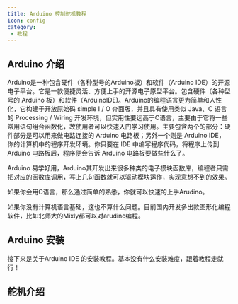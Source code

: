 ```yaml
---
title: Arduino 控制舵机教程
icon: config
category:
 - 教程
---
```


## Arduino 介绍

Arduino是一种包含硬件（各种型号的Arduino板）和软件（Arduino IDE）的开源电子平台。它是一款便捷灵活、方便上手的开源电子原型平台。包含硬件（各种型号的 Arduino 板）和软件（ArduinoIDE)。Arduino的编程语言更为简单和人性化，它构建于开放原始码 simple I / O 介面版，并且具有使用类似 Java、C 语言的 Processing / Wiring 开发环境，但实用性要远高于C语言，主要由于它将一些常用语句组合函数化，故使用者可以快速入门学习使用。主要包含两个的部分：硬件部分是可以用来做电路连接的 Arduino 电路板；另外一个则是 Arduino IDE，你的计算机中的程序开发环境。你只要在 IDE 中编写程序代码，将程序上传到 Arduino 电路板后，程序便会告诉 Arduino 电路板要做些什么了。

Arduino 易学好用，Arduino其开发出来很多种类的电子模块函数库，编程者只需把对应的函数库调用，写上几句函数就可以驱动模块运作，实现意想不到的效果。

如果你会用C语言，那么通过简单的熟悉，你就可以快速的上手Arudino。

如果你没有计算机语言基础，这也不算什么问题。目前国内开发多出款图形化编程软件，比如北师大的Mixly都可以对arudino编程。

## Arduino 安装

接下来是关于Arduino IDE 的安装教程。基本没有什么安装难度，跟着教程走就行！

## 舵机介绍

